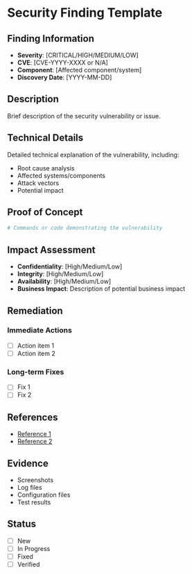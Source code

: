 # Security Finding Template

## Finding Information
- **Severity**: [CRITICAL/HIGH/MEDIUM/LOW]
- **CVE**: [CVE-YYYY-XXXX or N/A]
- **Component**: [Affected component/system]
- **Discovery Date**: [YYYY-MM-DD]

## Description
Brief description of the security vulnerability or issue.

## Technical Details
Detailed technical explanation of the vulnerability, including:
- Root cause analysis
- Affected systems/components
- Attack vectors
- Potential impact

## Proof of Concept
```bash
# Commands or code demonstrating the vulnerability
```

## Impact Assessment
- **Confidentiality**: [High/Medium/Low]
- **Integrity**: [High/Medium/Low]
- **Availability**: [High/Medium/Low]
- **Business Impact**: Description of potential business impact

## Remediation
### Immediate Actions
- [ ] Action item 1
- [ ] Action item 2

### Long-term Fixes
- [ ] Fix 1
- [ ] Fix 2

## References
- [Reference 1](URL)
- [Reference 2](URL)

## Evidence
- Screenshots
- Log files
- Configuration files
- Test results

## Status
- [ ] New
- [ ] In Progress
- [ ] Fixed
- [ ] Verified
